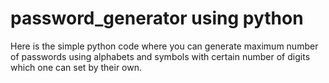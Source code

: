 # password_generator using python
Here is the simple python code where you can generate maximum number of passwords using alphabets and symbols with certain number of digits which one can set by their own.

